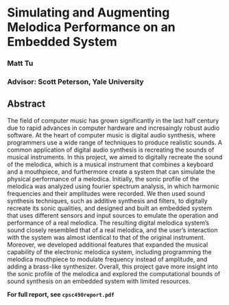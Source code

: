 # Simulating and Augmenting Melodica Performance on an Embedded System
### Matt Tu
### Advisor: Scott Peterson, Yale University
## Abstract
The field of computer music has grown significantly in the last half century due to
rapid advances in computer hardware and incresaingly robust audio software. At the heart of
computer music is digital audio synthesis, where programmers use a wide range of techniques to
produce realistic sounds. A common application of digital audio synthesis is recreating the
sounds of musical instruments. In this project, we aimed to digitally recreate the sound of the
melodica, which is a musical instrument that combines a keyboard and a mouthpiece, and
furthermore create a system that can simulate the physical performance of a melodica. Initially,
the sonic profile of the melodica was analyzed using fourier spectrum analysis, in which
harmonic frequencies and their amplitudes were recorded. We then used sound synthesis
techniques, such as additive synthesis and filters, to digitally recreate its sonic qualities, and
designed and built an embedded system that uses different sensors and input sources to emulate
the operation and performance of a real melodica. The resulting digital melodica system’s sound
closely resembled that of a real melodica, and the user’s interaction with the system was almost
identical to that of the original instrument. Moreover, we developed additional features that
expanded the musical capability of the electronic melodica system, including programming the
melodica mouthpiece to modulate frequency instead of amplitude, and adding a brass-like
synthesizer. Overall, this project gave more insight into the sonic profile of the melodica and
explored the computational bounds of sound synthesis on an embedded system with limited
resources.

__For full report, see `cpsc490report.pdf`__

